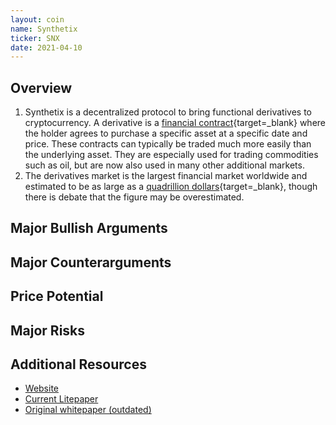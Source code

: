 ```yaml
---
layout: coin
name: Synthetix
ticker: SNX
date: 2021-04-10
---
```


## Overview

1. Synthetix is a decentralized protocol to bring functional derivatives to cryptocurrency. A derivative is a [financial contract](https://www.thebalance.com/what-are-derivatives-3305833){target=\_blank} where the holder agrees to purchase a specific asset at a specific date and price. These contracts can typically be traded much more easily than the underlying asset. They are especially used for trading commodities such as oil, but are now also used in many other additional markets.
1. The derivatives market is the largest financial market worldwide and estimated to be as large as a [quadrillion dollars](https://www.investopedia.com/ask/answers/052715/how-big-derivatives-market.asp){target=\_blank}, though there is debate that the figure may be overestimated.

## Major Bullish Arguments

## Major Counterarguments

## Price Potential

## Major Risks

## Additional Resources

- [Website](https://www.synthetix.io/)
- [Current Litepaper](https://docs.synthetix.io/litepaper/)
- [Original whitepaper (outdated)](https://synthetix.io/uploads/synthetix_whitepaper.pdf)

